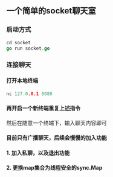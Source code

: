 ## 一个简单的socket聊天室

### 启动方式
```go
cd socket
go run socket.go
```

### 连接聊天
#### 打开本地终端
```go
nc 127.0.0.1 8080
```
#### 再开启一个新终端重复上述指令
然后在随意一个终端下，输入聊天内容即可


#### 目前只有广播聊天，后续会慢慢的加入功能

#### 1. 加入私聊，以及退出功能


#### 2. 更换map集合为线程安全的sync.Map